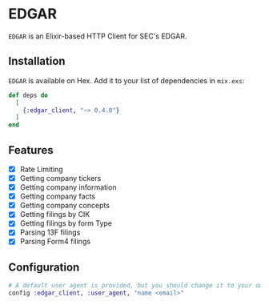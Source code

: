 # EDGAR

`EDGAR` is an Elixir-based HTTP Client for SEC's EDGAR.

## Installation

`EDGAR` is available on Hex. Add it to your list of dependencies in `mix.exs`:

```elixir
def deps do
  [
    {:edgar_client, "~> 0.4.0"}
  ]
end
```

## Features

- [x] Rate Limiting
- [x] Getting company tickers
- [x] Getting company information
- [x] Getting company facts
- [x] Getting company concepts
- [x] Getting filings by CIK
- [x] Getting filings by form Type
- [x] Parsing 13F filings
- [x] Parsing Form4 filings

## Configuration

```elixir
# A default user agent is provided, but you should change it to your own to prevent your requests from being blocked.
config :edgar_client, :user_agent, "name <email>"
```